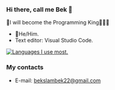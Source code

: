### Hi there, call me Bek 👋
👒I will become the Programming King👨🏽‍💻 

- 👦He/Him.
- Text editor: Visual Studio Code.

[![Languages I use most.][stats]][github]

### My contacts
- E-mail: bekslambek22@gmail.com

[stats]: https://github-readme-stats.vercel.app/api/top-langs/?username=MugiD&theme=onedark&layout=compact
[github]: https://github.com/MugiD
